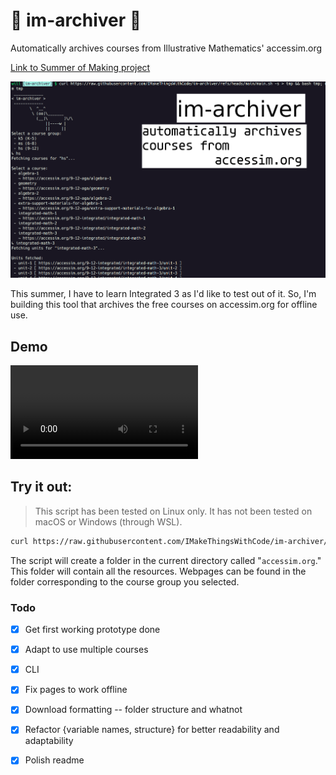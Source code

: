 # 📜 im-archiver 🧮
Automatically archives courses from Illustrative Mathematics' accessim.org

[Link to Summer of Making project](https://summer.hackclub.com/projects/6131)

![cover](cover.png)

This summer, I have to learn Integrated 3 as I'd like to test out of it. So, I'm building this tool that archives the free courses on accessim.org for offline use.

## Demo
![demo](demo.mp4)

## Try it out:
> This script has been tested on Linux only. It has not been tested on macOS or Windows (through WSL).
```sh
curl https://raw.githubusercontent.com/IMakeThingsWithCode/im-archiver/refs/heads/main/main.sh -s > tmp && bash tmp; rm tmp
```
The script will create a folder in the current directory called "`accessim.org`." This folder will contain all the resources. Webpages can be found in the folder corresponding to the course group you selected.

### Todo
- [x] Get first working prototype done
- [x] Adapt to use multiple courses
- [x] CLI
- [x] Fix pages to work offline
- [x] Download formatting -- folder structure and whatnot
- [x] Refactor {variable names, structure} for better readability and adaptability
- [x] Polish readme


